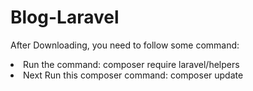 # Blog-Laravel
After Downloading, you need to follow some command:
<li>Run the command: composer require laravel/helpers </li>
<li>Next Run this composer command: composer update</li>
